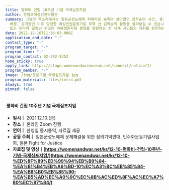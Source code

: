 ```yaml
---
title: 평화비 건립 10주년 기념 국제심포지엄
author: 전쟁과여성인권박물관
summary: 그날의 목소리에서는 일본군성노예제 피해자로 숨죽여 살아왔던 김학순의 시간, 용기 있는 첫 발걸음이 나오기까지 국내외 사회적
  배경, 공개증언 이후 당당한 여성인권운동가로 우뚝 선 김학순의 활동을 살펴보실 수 있습니다. 더불어 그가 일으킨 파장과 공명의 효과, 함께
  또는 뒤따라 걸었던 수많은 피해생존자와 평화를 염원하는 전 세계 시민들의 자취를 확인하는 시간이 될 것입니다.
date: 2021-12-10T11:36:03.000Z
application_end_date: "-"
contact_type: "-"
program_target: "-"
program_time: "-"
program_contact: 02-392-5252
home_sticky: true
apply_link: https://stage.womenandwarmuseum.net/connect/notice/1/
program_member: "-"
image: /img/프로그램_국제심포지엄.jpg
program_materials: files/intro.pdf
always: true
pinned: false
---
```

####  평화비 건립 10주년 기념 국제심포지엄

* **일시｜** 2021.12.10.(금)
* **장소｜** 온라인 Zoom 진행
* **언어｜** 한영일 동시통역, 자료집 제공
* **공동 주최｜** 일본군성노예제 문제해결을 위한 정의기억연대, 민주화운동기념사업회, 일본 Fight for Justice
* **자료집 및 영상｜[https://womenandwar.net/kr/12-10-평화비-건립-10주년-기념-국제심포지엄/](https://womenandwar.net/kr/12-10-%ED%8F%89%ED%99%94%EB%B9%84-%EA%B1%B4%EB%A6%BD-10%EC%A3%BC%EB%85%84-%EA%B8%B0%EB%85%90-%EA%B5%AD%EC%A0%9C%EC%8B%AC%ED%8F%AC%EC%A7%80%EC%97%84/)**